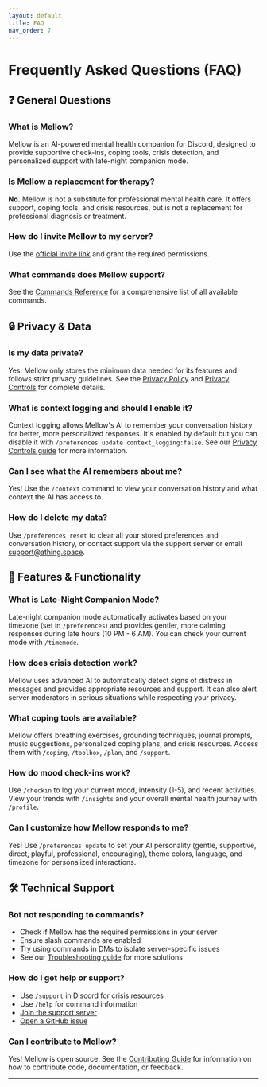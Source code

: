 ```yaml
---
layout: default
title: FAQ
nav_order: 7
---
```


# Frequently Asked Questions (FAQ)

## ❓ General Questions

### What is Mellow?

Mellow is an AI-powered mental health companion for Discord, designed to provide supportive check-ins, coping tools, crisis detection, and personalized support with late-night companion mode.

### Is Mellow a replacement for therapy?

**No.** Mellow is not a substitute for professional mental health care. It offers support, coping tools, and crisis resources, but is not a replacement for professional diagnosis or treatment.

### How do I invite Mellow to my server?

Use the [official invite link](https://discord.com/oauth2/authorize?client_id=1386810331367608371) and grant the required permissions.

### What commands does Mellow support?

See the [Commands Reference](commands.md) for a comprehensive list of all available commands.

## 🔒 Privacy & Data

### Is my data private?

Yes. Mellow only stores the minimum data needed for its features and follows strict privacy guidelines. See the [Privacy Policy](privacy-policy.md) and [Privacy Controls](privacy-controls.md) for complete details.

### What is context logging and should I enable it?

Context logging allows Mellow's AI to remember your conversation history for better, more personalized responses. It's enabled by default but you can disable it with `/preferences update context_logging:false`. See our [Privacy Controls guide](privacy-controls.md) for more information.

### Can I see what the AI remembers about me?

Yes! Use the `/context` command to view your conversation history and what context the AI has access to.

### How do I delete my data?

Use `/preferences reset` to clear all your stored preferences and conversation history, or contact support via the support server or email [support@athing.space](mailto:support@athing.space).

## 🌙 Features & Functionality

### What is Late-Night Companion Mode?

Late-night companion mode automatically activates based on your timezone (set in `/preferences`) and provides gentler, more calming responses during late hours (10 PM - 6 AM). You can check your current mode with `/timemode`.

### How does crisis detection work?

Mellow uses advanced AI to automatically detect signs of distress in messages and provides appropriate resources and support. It can also alert server moderators in serious situations while respecting your privacy.

### What coping tools are available?

Mellow offers breathing exercises, grounding techniques, journal prompts, music suggestions, personalized coping plans, and crisis resources. Access them with `/coping`, `/toolbox`, `/plan`, and `/support`.

### How do mood check-ins work?

Use `/checkin` to log your current mood, intensity (1-5), and recent activities. View your trends with `/insights` and your overall mental health journey with `/profile`.

### Can I customize how Mellow responds to me?

Yes! Use `/preferences update` to set your AI personality (gentle, supportive, direct, playful, professional, encouraging), theme colors, language, and timezone for personalized interactions.

## 🛠️ Technical Support

### Bot not responding to commands?

-   Check if Mellow has the required permissions in your server
-   Ensure slash commands are enabled
-   Try using commands in DMs to isolate server-specific issues
-   See our [Troubleshooting guide](troubleshooting.md) for more solutions

### How do I get help or support?

-   Use `/support` in Discord for crisis resources
-   Use `/help` for command information
-   [Join the support server](https://discord.gg/C3ZuXPP7Hc)
-   [Open a GitHub issue](https://github.com/ThingSpace/Mellow/issues)

### Can I contribute to Mellow?

Yes! Mellow is open source. See the [Contributing Guide](contributing.md) for information on how to contribute code, documentation, or feedback.

---

